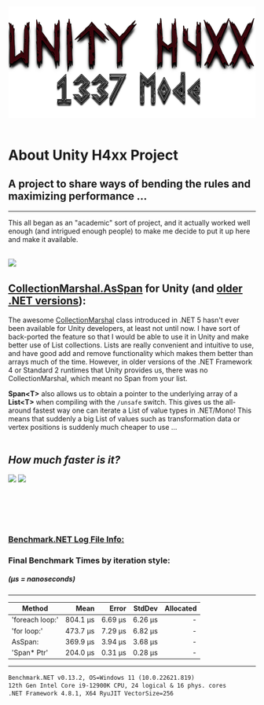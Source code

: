 <img src="https://github.com/atcarter714/UnityH4xx/blob/main/files/UHBanner01.png?raw=true" width=640><br><br>


# **About Unity H4xx Project**

## A project to share ways of bending the rules and maximizing performance ...
--------------------------------------------------------------------------------------------------------------
This all began as an "academic" sort of project, and it actually worked well enough (and intrigued enough people) to
make me decide to put it up here and make it available.
<br>



<br>
<img src="../UnityH4xx/files/flameBanner_01a.png" width=256> 

## [CollectionMarshal.AsSpan<T>](https://learn.microsoft.com/en-us/dotnet/api/system.runtime.interopservices.collectionsmarshal.asspan?view=net-7.0) for Unity (and [older .NET versions](https://learn.microsoft.com/en-us/previous-versions/dotnet/)):


The awesome [CollectionMarshal](https://learn.microsoft.com/en-us/dotnet/api/system.runtime.interopservices.collectionsmarshal?view=net-7.0) class introduced in .NET 5 hasn't ever been available for Unity developers, at
least not until now. I have sort of back-ported the feature so that I would be able to use it in Unity and
make better use of List collections. Lists are really convenient and intuitive to use, and have good add
and remove functionality which makes them better than arrays much of the time. However, in older versions of
the .NET Framework 4 or Standard 2 runtimes that Unity provides us, there was no CollectionMarshal, which
meant no Span from your list. 

**Span\<T\>** also allows us to obtain a pointer to the underlying array of a **List\<T\>** when compiling with the
`/unsafe` switch. This gives us the all-around fastest way one can iterate a List of value types in .NET/Mono!
This means that suddenly a big List of values such as transformation data or vertex positions is suddenly much
cheaper to use ...
<br><br>

## ***How much faster is it?***
<div>
<img src="../UnityH4xx/files/benchmark%20results/benchmark_chart01a_1024.png" width=417>
<img src="../UnityH4xx/files/benchmark%20results/benchmark_chart01b_1024.png" width=417>
</div>

<br><br>
--------------------------------------------------------------------------------------------------------------
### [Benchmark.NET Log File Info:](../UnityH4xx/files/benchmark%20results/ListIterationTests-20221130-222926.log)




### Final Benchmark Times by iteration style:<br>
##### (μs = nanoseconds)
--------------------------------------------------------------
|          Method |     Mean |   Error |  StdDev | Allocated |
|---------------- |---------:|--------:|--------:|----------:|
| 'foreach loop:' | 804.1 μs | 6.69 μs | 6.26 μs |         - |
|     'for loop:' | 473.7 μs | 7.29 μs | 6.82 μs |         - |
|      AsSpan<T>: | 369.9 μs | 3.94 μs | 3.68 μs |         - |
|     'Span* Ptr' | 204.0 μs | 0.31 μs | 0.28 μs |         - |
--------------------------------------------------------------
```
Benchmark.NET v0.13.2, OS=Windows 11 (10.0.22621.819)
12th Gen Intel Core i9-12900K CPU, 24 logical & 16 phys. cores
.NET Framework 4.8.1, X64 RyuJIT VectorSize=256
```
